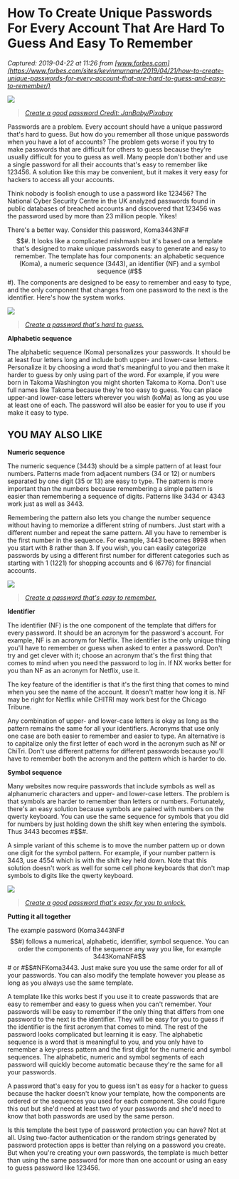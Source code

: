 # How To Create Unique Passwords For Every Account That Are Hard To Guess And Easy To Remember

_Captured: 2019-04-22 at 11:26 from [www.forbes.com](https://www.forbes.com/sites/kevinmurnane/2019/04/21/how-to-create-unique-passwords-for-every-account-that-are-hard-to-guess-and-easy-to-remember/)_

![](https://blogs-images.forbes.com/kevinmurnane/files/2019/04/Lock_JanBaby_PB.jpg)

> _[Create a good password Credit: JanBaby/Pixabay](https://blogs-images.forbes.com/kevinmurnane/files/2019/04/Lock_JanBaby_PB.png)_

Passwords are a problem. Every account should have a unique password that's hard to guess. But how do you remember all those unique passwords when you have a lot of accounts? The problem gets worse if you try to make passwords that are difficult for others to guess because they're usually difficult for you to guess as well. Many people don't bother and use a single password for all their accounts that's easy to remember like 123456. A solution like this may be convenient, but it makes it very easy for hackers to access all your accounts.

Think nobody is foolish enough to use a password like 123456? The National Cyber Security Centre in the UK analyzed passwords found in public databases of breached accounts and discovered that 123456 was the password used by more than 23 million people. Yikes!

There's a better way. Consider this password, Koma3443NF#$$#. It looks like a complicated mishmash but it's based on a template that's designed to make unique passwords easy to generate and easy to remember. The template has four components: an alphabetic sequence (Koma), a numeric sequence (3443), an identifier (NF) and a symbol sequence (#$$#). The components are designed to be easy to remember and easy to type, and the only component that changes from one password to the next is the identifier. Here's how the system works.

![](https://blogs-images.forbes.com/kevinmurnane/files/2019/04/Password-login-2_TheDigitalArtist_PB.jpg)

> _[Create a password that's hard to guess.](https://blogs-images.forbes.com/kevinmurnane/files/2019/04/Password-login-2_TheDigitalArtist_PB.png)_

**Alphabetic sequence**

The alphabetic sequence (Koma) personalizes your passwords. It should be at least four letters long and include both upper- and lower-case letters. Personalize it by choosing a word that's meaningful to you and then make it harder to guess by only using part of the word. For example, if you were born in Takoma Washington you might shorten Takoma to Koma. Don't use full names like Takoma because they're too easy to guess. You can place upper-and lower-case letters wherever you wish (koMa) as long as you use at least one of each. The password will also be easier for you to use if you make it easy to type.

## YOU MAY ALSO LIKE

**Numeric sequence**

The numeric sequence (3443) should be a simple pattern of at least four numbers. Patterns made from adjacent numbers (34 or 12) or numbers separated by one digit (35 or 13) are easy to type. The pattern is more important than the numbers because remembering a simple pattern is easier than remembering a sequence of digits. Patterns like 3434 or 4343 work just as well as 3443.

Remembering the pattern also lets you change the number sequence without having to memorize a different string of numbers. Just start with a different number and repeat the same pattern. All you have to remember is the first number in the sequence. For example, 3443 becomes 8998 when you start with 8 rather than 3. If you wish, you can easily categorize passwords by using a different first number for different categories such as starting with 1 (1221) for shopping accounts and 6 (6776) for financial accounts.

![](https://blogs-images.forbes.com/kevinmurnane/files/2019/04/Password-tumblers_AbsolutVision_PB.jpg)

> _[Create a password that's easy to remember.](https://blogs-images.forbes.com/kevinmurnane/files/2019/04/Password-tumblers_AbsolutVision_PB.png)_

**Identifier**

The identifier (NF) is the one component of the template that differs for every password. It should be an acronym for the password's account. For example, NF is an acronym for Netflix. The identifier is the only unique thing you'll have to remember or guess when asked to enter a password. Don't try and get clever with it; choose an acronym that's the first thing that comes to mind when you need the password to log in. If NX works better for you than NF as an acronym for Netflix, use it.

The key feature of the identifier is that it's the first thing that comes to mind when you see the name of the account. It doesn't matter how long it is. NF may be right for Netflix while CHITRI may work best for the Chicago Tribune.

Any combination of upper- and lower-case letters is okay as long as the pattern remains the same for all your identifiers. Acronyms that use only one case are both easier to remember and easier to type. An alternative is to capitalize only the first letter of each word in the acronym such as Nf or ChiTri. Don't use different patterns for different passwords because you'll have to remember both the acronym and the pattern which is harder to do.

**Symbol sequence**

Many websites now require passwords that include symbols as well as alphanumeric characters and upper- and lower-case letters. The problem is that symbols are harder to remember than letters or numbers. Fortunately, there's an easy solution because symbols are paired with numbers on the qwerty keyboard. You can use the same sequence for symbols that you did for numbers by just holding down the shift key when entering the symbols. Thus 3443 becomes #$$#.

A simple variant of this scheme is to move the number pattern up or down one digit for the symbol pattern. For example, if your number pattern is 3443, use 4554 which is $%%$ with the shift key held down. Note that this solution doesn't work as well for some cell phone keyboards that don't map symbols to digits like the qwerty keyboard.

![](https://blogs-images.forbes.com/kevinmurnane/files/2019/04/Lock-unlocked_JanBaby_PB.jpg)

> _[Create a good password that's easy for you to unlock.](https://blogs-images.forbes.com/kevinmurnane/files/2019/04/Lock-unlocked_JanBaby_PB.png)_

**Putting it all together**

The example password (Koma3443NF#$$#) follows a numerical, alphabetic, identifier, symbol sequence. You can order the components of the sequence any way you like, for example 3443KomaNF#$$# or #$$#NFKoma3443. Just make sure you use the same order for all of your passwords. You can also modify the template however you please as long as you always use the same template.

A template like this works best if you use it to create passwords that are easy to remember and easy to guess when you can't remember. Your passwords will be easy to remember if the only thing that differs from one password to the next is the identifier. They will be easy for you to guess if the identifier is the first acronym that comes to mind. The rest of the password looks complicated but learning it is easy. The alphabetic sequence is a word that is meaningful to you, and you only have to remember a key-press pattern and the first digit for the numeric and symbol sequences. The alphabetic, numeric and symbol segments of each password will quickly become automatic because they're the same for all your passwords.

A password that's easy for you to guess isn't as easy for a hacker to guess because the hacker doesn't know your template, how the components are ordered or the sequences you used for each component. She could figure this out but she'd need at least two of your passwords and she'd need to know that both passwords are used by the same person.

Is this template the best type of password protection you can have? Not at all. Using two-factor authentication or the random strings generated by password protection apps is better than relying on a password you create. But when you're creating your own passwords, the template is much better than using the same password for more than one account or using an easy to guess password like 123456.
